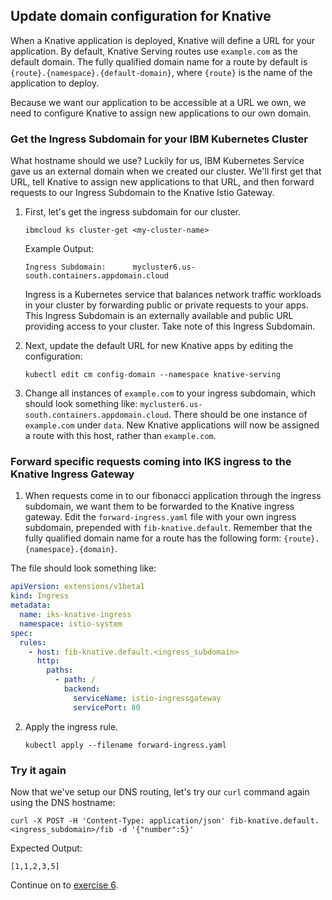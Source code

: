 ## Update domain configuration for Knative
When a Knative application is deployed, Knative will define a URL for your application. By default, Knative Serving routes use `example.com` as the default domain. The fully qualified domain name for a route by default is `{route}.{namespace}.{default-domain}`, where `{route}` is the name of the application to deploy.

Because we want our application to be accessible at a URL we own, we need to configure Knative to assign new applications to our own domain.

### Get the Ingress Subdomain for your IBM Kubernetes Cluster
What hostname should we use? Luckily for us, IBM Kubernetes Service gave us an external domain when we created our cluster. We'll first get that URL, tell Knative to assign new applications to that URL, and then forward requests to our Ingress Subdomain to the Knative Istio Gateway.

1. First, let's get the ingress subdomain for our cluster.

	```
	ibmcloud ks cluster-get <my-cluster-name>
	```

	Example Output:
	```
	Ingress Subdomain:      mycluster6.us-south.containers.appdomain.cloud   
	```
	Ingress is a Kubernetes service that balances network traffic workloads in your cluster by forwarding public or private requests to your apps. This Ingress Subdomain is an externally available and public URL providing access to your cluster. Take note of this Ingress Subdomain.

2. Next, update the default URL for new Knative apps by editing the configuration:

	```
	kubectl edit cm config-domain --namespace knative-serving
	```

3. Change all instances of `example.com` to your ingress subdomain, which should look something like: `mycluster6.us-south.containers.appdomain.cloud`. There should be one instance of `example.com` under `data`. New Knative applications will now be assigned a route with this host, rather than `example.com`.

### Forward specific requests coming into IKS ingress to the Knative Ingress Gateway

1. When requests come in to our fibonacci application through the ingress subdomain, we want them to be forwarded to the Knative ingress gateway. Edit the `forward-ingress.yaml` file with your own ingress subdomain, prepended with `fib-knative.default`. Remember that the fully qualified domain name for a route has the following form: `{route}.{namespace}.{domain}`.

The file should look something like:

```yaml
apiVersion: extensions/v1beta1
kind: Ingress
metadata:
  name: iks-knative-ingress
  namespace: istio-system
spec:
  rules:
    - host: fib-knative.default.<ingress_subdomain>
      http:
        paths:
          - path: /
            backend:
              serviceName: istio-ingressgateway
              servicePort: 80
```

2. Apply the ingress rule.

	```
	kubectl apply --filename forward-ingress.yaml
	```

### Try it again

Now that we've setup our DNS routing, let's try our `curl` command again
using the DNS hostname:

```
curl -X POST -H 'Content-Type: application/json' fib-knative.default.<ingress_subdomain>/fib -d '{"number":5}'
```

Expected Output:
```
[1,1,2,3,5]
```

Continue on to [exercise 6](../exercise-6/README.md).
